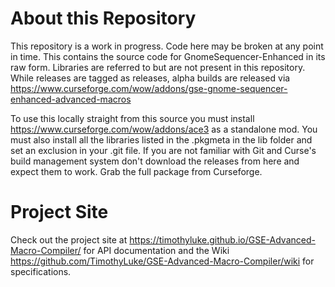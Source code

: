 About this Repository
===================================
This repository is a work in progress.  Code here may be broken at any point in time.  This contains the source code for GnomeSequencer-Enhanced in its raw form.  Libraries are referred to but are not present in this repository.  While releases are tagged as releases, alpha builds are released via https://www.curseforge.com/wow/addons/gse-gnome-sequencer-enhanced-advanced-macros  

To use this locally straight from this source you must install https://www.curseforge.com/wow/addons/ace3 as a standalone mod.  You must also install all the libraries listed in the .pkgmeta in the lib folder and set an exclusion in your .git file.  If you are not familiar with Git and Curse's build management system don't download the releases from here and expect them to work.  Grab the full package from Curseforge.


Project Site
===================================
Check out the project site at https://timothyluke.github.io/GSE-Advanced-Macro-Compiler/ for API documentation and the Wiki https://github.com/TimothyLuke/GSE-Advanced-Macro-Compiler/wiki for specifications.



